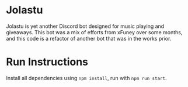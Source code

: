 # Jolastu

Jolastu is yet another Discord bot designed for music playing and giveaways. This bot was a mix of efforts from xFuney over some months, and this code is a refactor of another bot that was in the works prior.

# Run Instructions

Install all dependencies using ``npm install``, run with ``npm run start``.
